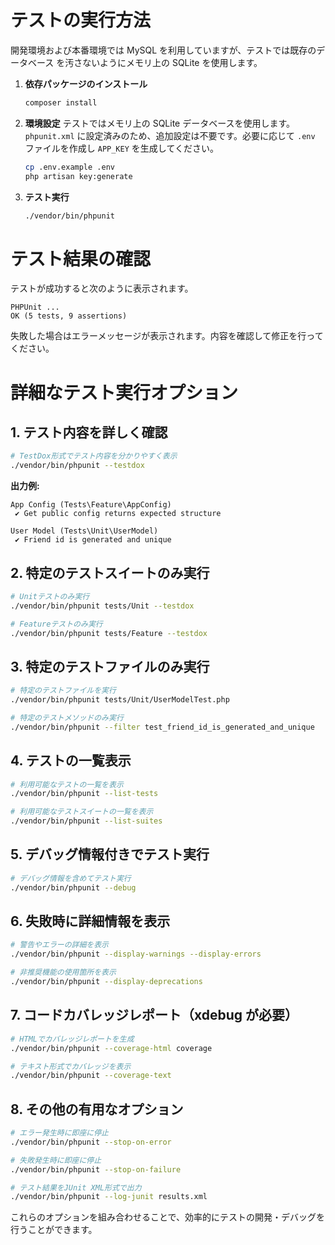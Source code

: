# テストの実行方法

開発環境および本番環境では MySQL を利用していますが、テストでは既存のデータベース
を汚さないようにメモリ上の SQLite を使用します。

1. **依存パッケージのインストール**

    ```bash
    composer install
    ```

2. **環境設定**
   テストではメモリ上の SQLite データベースを使用します。`phpunit.xml` に設定済みのため、追加設定は不要です。必要に応じて `.env` ファイルを作成し `APP_KEY` を生成してください。

    ```bash
    cp .env.example .env
    php artisan key:generate
    ```

3. **テスト実行**
    ```bash
    ./vendor/bin/phpunit
    ```

# テスト結果の確認

テストが成功すると次のように表示されます。

```
PHPUnit ...
OK (5 tests, 9 assertions)
```

失敗した場合はエラーメッセージが表示されます。内容を確認して修正を行ってください。

# 詳細なテスト実行オプション

## 1. テスト内容を詳しく確認

```bash
# TestDox形式でテスト内容を分かりやすく表示
./vendor/bin/phpunit --testdox
```

**出力例:**

```
App Config (Tests\Feature\AppConfig)
 ✔ Get public config returns expected structure

User Model (Tests\Unit\UserModel)
 ✔ Friend id is generated and unique
```

## 2. 特定のテストスイートのみ実行

```bash
# Unitテストのみ実行
./vendor/bin/phpunit tests/Unit --testdox

# Featureテストのみ実行
./vendor/bin/phpunit tests/Feature --testdox
```

## 3. 特定のテストファイルのみ実行

```bash
# 特定のテストファイルを実行
./vendor/bin/phpunit tests/Unit/UserModelTest.php

# 特定のテストメソッドのみ実行
./vendor/bin/phpunit --filter test_friend_id_is_generated_and_unique
```

## 4. テストの一覧表示

```bash
# 利用可能なテストの一覧を表示
./vendor/bin/phpunit --list-tests

# 利用可能なテストスイートの一覧を表示
./vendor/bin/phpunit --list-suites
```

## 5. デバッグ情報付きでテスト実行

```bash
# デバッグ情報を含めてテスト実行
./vendor/bin/phpunit --debug
```

## 6. 失敗時に詳細情報を表示

```bash
# 警告やエラーの詳細を表示
./vendor/bin/phpunit --display-warnings --display-errors

# 非推奨機能の使用箇所を表示
./vendor/bin/phpunit --display-deprecations
```

## 7. コードカバレッジレポート（xdebug が必要）

```bash
# HTMLでカバレッジレポートを生成
./vendor/bin/phpunit --coverage-html coverage

# テキスト形式でカバレッジを表示
./vendor/bin/phpunit --coverage-text
```

## 8. その他の有用なオプション

```bash
# エラー発生時に即座に停止
./vendor/bin/phpunit --stop-on-error

# 失敗発生時に即座に停止
./vendor/bin/phpunit --stop-on-failure

# テスト結果をJUnit XML形式で出力
./vendor/bin/phpunit --log-junit results.xml
```

これらのオプションを組み合わせることで、効率的にテストの開発・デバッグを行うことができます。
